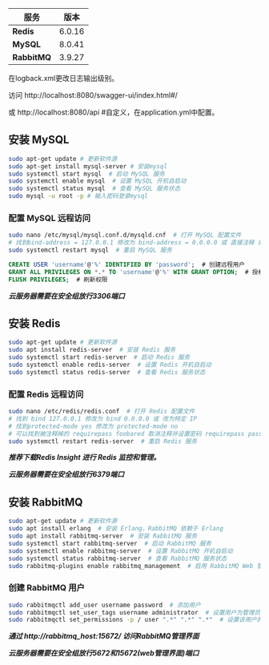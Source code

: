 


| 服务           | 版本     | 
|--------------|--------|
| **Redis**    | 6.0.16 | 
| **MySQL**    | 8.0.41 | 
| **RabbitMQ** | 3.9.27 | 


在logback.xml更改日志输出级别。

访问 http://localhost:8080/swagger-ui/index.html#/

或 http://localhost:8080/api #自定义，在application.yml中配置。





## 安装 MySQL
```bash
sudo apt-get update # 更新软件源
sudo apt-get install mysql-server # 安装mysql
sudo systemctl start mysql  # 启动 MySQL 服务
sudo systemctl enable mysql  # 设置 MySQL 开机自启动
sudo systemctl status mysql  # 查看 MySQL 服务状态
sudo mysql -u root -p # 输入密码登录mysql
```
### 配置 MySQL 远程访问
```bash
sudo nano /etc/mysql/mysql.conf.d/mysqld.cnf  # 打开 MySQL 配置文件
# 找到bind-address = 127.0.0.1 修改为 bind-address = 0.0.0.0 或 直接注释 或 特定 IP
sudo systemctl restart mysql  # 重启 MySQL 服务
```
```sql
CREATE USER 'username'@'%' IDENTIFIED BY 'password';  # 创建远程用户
GRANT ALL PRIVILEGES ON *.* TO 'username'@'%' WITH GRANT OPTION;  # 授权远程访问
FLUSH PRIVILEGES;  # 刷新权限
```
***云服务器需要在安全组放行3306端口***

## 安装 Redis
```bash
sudo apt-get update # 更新软件源
sudo apt install redis-server  # 安装 Redis 服务
sudo systemctl start redis-server  # 启动 Redis 服务
sudo systemctl enable redis-server  # 设置 Redis 开机自启动
sudo systemctl status redis-server  # 查看 Redis 服务状态
```
### 配置 Redis 远程访问
```bash
sudo nano /etc/redis/redis.conf  # 打开 Redis 配置文件
# 找到 bind 127.0.0.1 修改为 bind 0.0.0.0 或 改为特定 IP
# 找到protected-mode yes 修改为 protected-mode no
# 可以找到被注释掉的 requirepass foobared 取消注释并设置密码 requirepass password (可选)
sudo systemctl restart redis-server  # 重启 Redis 服务
```
***推荐下载Redis Insight 进行 Redis 监控和管理。***

***云服务器需要在安全组放行6379端口***

## 安装 RabbitMQ
```bash
sudo apt-get update # 更新软件源
sudo apt install erlang  # 安装 Erlang，RabbitMQ 依赖于 Erlang
sudo apt install rabbitmq-server  # 安装 RabbitMQ 服务
sudo systemctl start rabbitmq-server  # 启动 RabbitMQ 服务
sudo systemctl enable rabbitmq-server  # 设置 RabbitMQ 开机自启动
sudo systemctl status rabbitmq-server  # 查看 RabbitMQ 服务状态
sudo rabbitmq-plugins enable rabbitmq_management  # 启用 RabbitMQ Web 管理插件（可选，推荐）
```
### 创建 RabbitMQ 用户
```bash
sudo rabbitmqctl add_user username password  # 添加用户
sudo rabbitmqctl set_user_tags username administrator  # 设置用户为管理员
sudo rabbitmqctl set_permissions -p / user ".*" ".*" ".*"  # 设置该用户的权限
```

***通过 http://rabbitmq_host:15672/ 访问RabbitMQ管理界面***

***云服务器需要在安全组放行5672和15672(web管理界面)端口***